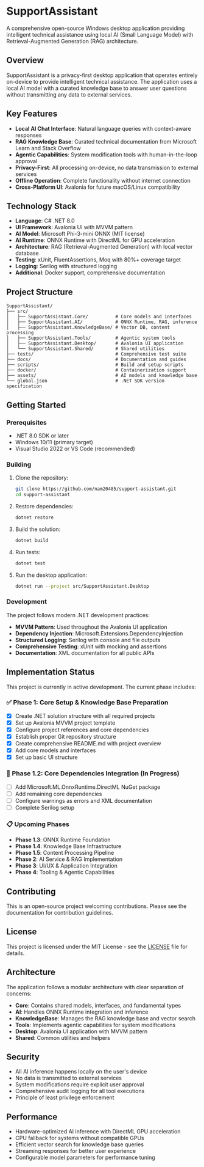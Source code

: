 # SupportAssistant

A comprehensive open-source Windows desktop application providing intelligent technical assistance using local AI (Small Language Model) with Retrieval-Augmented Generation (RAG) architecture.

## Overview

SupportAssistant is a privacy-first desktop application that operates entirely on-device to provide intelligent technical assistance. The application uses a local AI model with a curated knowledge base to answer user questions without transmitting any data to external services.

## Key Features

- **Local AI Chat Interface**: Natural language queries with context-aware responses
- **RAG Knowledge Base**: Curated technical documentation from Microsoft Learn and Stack Overflow
- **Agentic Capabilities**: System modification tools with human-in-the-loop approval
- **Privacy-First**: All processing on-device, no data transmission to external services
- **Offline Operation**: Complete functionality without internet connection
- **Cross-Platform UI**: Avalonia for future macOS/Linux compatibility

## Technology Stack

- **Language**: C# .NET 8.0
- **UI Framework**: Avalonia UI with MVVM pattern
- **AI Model**: Microsoft Phi-3-mini ONNX (MIT license)
- **AI Runtime**: ONNX Runtime with DirectML for GPU acceleration
- **Architecture**: RAG (Retrieval-Augmented Generation) with local vector database
- **Testing**: xUnit, FluentAssertions, Moq with 80%+ coverage target
- **Logging**: Serilog with structured logging
- **Additional**: Docker support, comprehensive documentation

## Project Structure

```
SupportAssistant/
├── src/
│   ├── SupportAssistant.Core/          # Core models and interfaces
│   ├── SupportAssistant.AI/            # ONNX Runtime, RAG, inference
│   ├── SupportAssistant.KnowledgeBase/ # Vector DB, content processing
│   ├── SupportAssistant.Tools/         # Agentic system tools
│   ├── SupportAssistant.Desktop/       # Avalonia UI application
│   └── SupportAssistant.Shared/        # Shared utilities
├── tests/                              # Comprehensive test suite
├── docs/                               # Documentation and guides
├── scripts/                            # Build and setup scripts
├── docker/                             # Containerization support
├── assets/                             # AI models and knowledge base
└── global.json                         # .NET SDK version specification
```

## Getting Started

### Prerequisites

- .NET 8.0 SDK or later
- Windows 10/11 (primary target)
- Visual Studio 2022 or VS Code (recommended)

### Building

1. Clone the repository:
   ```bash
   git clone https://github.com/nam20485/support-assistant.git
   cd support-assistant
   ```

2. Restore dependencies:
   ```bash
   dotnet restore
   ```

3. Build the solution:
   ```bash
   dotnet build
   ```

4. Run tests:
   ```bash
   dotnet test
   ```

5. Run the desktop application:
   ```bash
   dotnet run --project src/SupportAssistant.Desktop
   ```

### Development

The project follows modern .NET development practices:

- **MVVM Pattern**: Used throughout the Avalonia UI application
- **Dependency Injection**: Microsoft.Extensions.DependencyInjection
- **Structured Logging**: Serilog with console and file outputs
- **Comprehensive Testing**: xUnit with mocking and assertions
- **Documentation**: XML documentation for all public APIs

## Implementation Status

This project is currently in active development. The current phase includes:

### ✅ Phase 1: Core Setup & Knowledge Base Preparation
- [x] Create .NET solution structure with all required projects
- [x] Set up Avalonia MVVM project template
- [x] Configure project references and core dependencies
- [x] Establish proper Git repository structure
- [x] Create comprehensive README.md with project overview
- [x] Add core models and interfaces
- [x] Set up basic UI structure

### 🚧 Phase 1.2: Core Dependencies Integration (In Progress)
- [ ] Add Microsoft.ML.OnnxRuntime.DirectML NuGet package
- [ ] Add remaining core dependencies
- [ ] Configure warnings as errors and XML documentation
- [ ] Complete Serilog setup

### 📋 Upcoming Phases
- **Phase 1.3**: ONNX Runtime Foundation
- **Phase 1.4**: Knowledge Base Infrastructure
- **Phase 1.5**: Content Processing Pipeline
- **Phase 2**: AI Service & RAG Implementation
- **Phase 3**: UI/UX & Application Integration
- **Phase 4**: Tooling & Agentic Capabilities

## Contributing

This is an open-source project welcoming contributions. Please see the documentation for contribution guidelines.

## License

This project is licensed under the MIT License - see the [LICENSE](LICENSE) file for details.

## Architecture

The application follows a modular architecture with clear separation of concerns:

- **Core**: Contains shared models, interfaces, and fundamental types
- **AI**: Handles ONNX Runtime integration and inference
- **KnowledgeBase**: Manages the RAG knowledge base and vector search
- **Tools**: Implements agentic capabilities for system modifications
- **Desktop**: Avalonia UI application with MVVM pattern
- **Shared**: Common utilities and helpers

## Security

- All AI inference happens locally on the user's device
- No data is transmitted to external services
- System modifications require explicit user approval
- Comprehensive audit logging for all tool executions
- Principle of least privilege enforcement

## Performance

- Hardware-optimized AI inference with DirectML GPU acceleration
- CPU fallback for systems without compatible GPUs
- Efficient vector search for knowledge base queries
- Streaming responses for better user experience
- Configurable model parameters for performance tuning